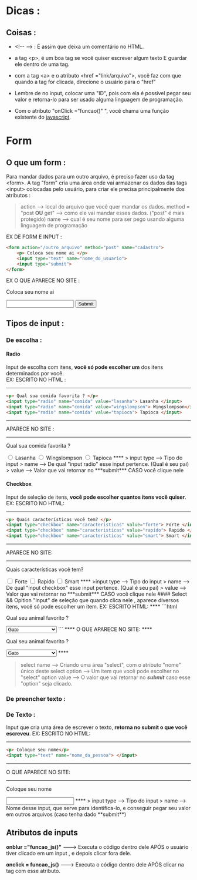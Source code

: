 # Dicas :
## Coisas :
-  \<!-- --> : É assim que deixa um comentário no HTML.

-  a tag \<p>, é um boa tag se você quiser escrever algum texto E guardar ele dentro de uma tag.

-  com a tag \<a> e o atributo <href ="link/arquivo">, você faz com que quando a tag for clicada, direcione o usuário para o "href"

-  Lembre de no input, colocar uma "ID", pois com ela é possível pegar seu valor e retorna-lo para ser usado alguma linguagem de programação.

* Com o atributo "onClick ="funcao()" ", você chama uma função existente do [javascript](JavaScript).



# Form 
## O que um form :
Para mandar dados para um outro arquivo, é preciso fazer uso da tag \<form>.
A tag "form" cria uma área onde vai armazenar os dados das tags \<input> colocadas pelo usuário, para criar ele precisa principalmente dos atributos  :
> action --> local do arquivo que você quer mandar os dados.
> method = "post **OU** get" --> como ele vai mandar esses dados. ("post" é mais protegido)
> name --> qual é seu nome para ser pego usando alguma linguagem de programação

EX DE FORM E INPUT : 
```html 
<form action="/outro_arquivo" method="post" name="cadastro">
	<p> Coloca seu nome ai </p>
	<input type="text" name="nome_do_usuario"> 
	<input type="submit"> 
</form>
```

EX O QUE APARECE NO SITE :
<form action="/outro_arquivo" method="post" name="cadastro">
	<p> Coloca seu nome ai </p>
	<input type="text" name="nome_do_usuario"> 
	<input type="submit"> 
</form>

## Tipos de input :
### De escolha : 
#### Radio 
Input de escolha com itens, **você só pode escolher um** dos itens determinados por você.   
EX:
ESCRITO NO HTML :
****
```html
<p> Qual sua comida favorita ? </p>
<input type="radio" name="comida" value="lasanha"> Lasanha </input>
<input type="radio" name="comida" value="wingslompson"> Wingslompson</input>
<input type="radio" name="comida" value="tapioca"> Tapioca </input>
```
****
APARECE NO SITE :
****
<p> Qual sua comida favorita ? </p>
<input type="radio" name="comida" value="lasanha"> Lasanha 
<input type="radio" name="comida" value="wingslompson"> Wingslompson
<input type="radio" name="comida" value="tapioca"> Tapioca 
****
> input type --> Tipo do input  
> name --> De qual "input radio" esse input pertence. (Qual é seu pai) 
> value --> Valor que vai retornar no ***submit*** CASO você clique nele  

#### Checkbox 
Input de seleção de itens, **você pode escolher quantos itens você quiser**.
EX:
ESCRITO NO HTML:
****
```html
<p> Quais características você tem? </p>
<input type="checkbox" name="caracteristicas" value="forte"> Forte </input>
<input type="checkbox" name="caracteristicas" value="rapido"> Rapido </input>
<input type="checkbox" name="caracteristicas" value="smart"> Smart </input>
```
****
APARECE NO SITE:
****
<p> Quais características você tem? </p>
<input type="checkbox" name="caracteristicas" value="forte"> Forte 
<input type="checkbox" name="caracteristicas" value="rapido"> Rapido 
<input type="checkbox" name="caracteristicas" value="smart"> Smart 
****
  >input type --> Tipo do input  
> name --> De qual "input checkbox" esse input pertence. (Qual é seu pai) 
> value --> Valor que vai retornar no ***submit*** CASO você clique nele  
#### Select && Opition 
"Input" de seleção que quando clica nele , aparece diversos itens, você só pode escolher um item. 
EX:
ESCRITO HTML:
****
```html
<p> Qual seu animal favorito ? </p>
<select name="animais">
	<option value="gato"> Gato </option>
	<option value="cachorro"> Cachorro </option>
	<option value="humano"> Humanos </option>
	<option value="dragao_de_komodo"> Dragão de Komodo </option>
</select>
```
****
O QUE APARECE NO SITE:
****
<p> Qual seu animal favorito ? </p>
<select name="animais">
	<option value="gato"> Gato </option>
	<option value="cachorro"> Cachorro </option>
	<option value="humano"> Humanos </option>
	<option value="dragao_de_komodo"> Dragão de Komodo </option>
</select>
****

> select name --> Criando uma área "select", com o atributo "nome" único deste select 
> option --> Um item que você pode escolher no "select"
> option value --> O valor que vai retornar no ***submit*** caso esse "option" seja clicado. 
### De preencher texto : 
### De Texto :
Input que cria uma área de escrever o texto, **retorna no submit o que você escreveu**.
EX: 
ESCRITO NO HTML:
****
```html
<p> Coloque seu nome</p> 
<input type="text" name="nome_da_pessoa"> </input>
```
****
O QUE APARECE NO SITE:
****
<p> Coloque seu nome</p> 
<input type="text" name="nome_da_pessoa"> 
****
> input type --> Tipo do input  
> name --> Nome desse input, que serve para identifica-lo, e conseguir pegar seu valor em outros arquivos (caso tenha dado **submit**)



## Atributos de inputs
**onblur ="funcao_js()"** ---> Executa o código dentro dele APÓS o usuário tiver clicado em um input , e depois clicar fora dele. 

**onclick = funcao_js()** ---> Executa o código dentro dele APÓS clicar na tag com esse atributo.


